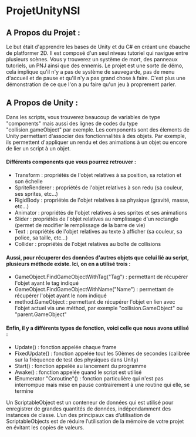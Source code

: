 # ProjetUnityNSI


## A Propos du Projet : 

Le but était d'apprendre les bases de Unity et du C# en créant une ébauche de platformer 2D. Il est composé d'un seul niveau tutoriel qui navigue entre plusieurs scènes.
Vous y trouverez un système de mort, des panneaux tutoriels, un PNJ ainsi que des ennemis.
Le projet est une sorte de démo, cela implique qu'il n'y a pas de système de sauvegarde, pas de menu d'accueil et de pause et qu'il n'y a pas grand chose à faire. C'est plus une démonstration de ce que l'on a pu faire qu'un jeu à proprement parler.


## A Propos de Unity : 

Dans les scripts, vous trouverez beaucoup de variables de type "components" mais aussi des lignes de codes du type "collision.gameObject" par exemple.
Les components sont des élements de Unity permettant d'associer des fonctionnalités à des objets. Par exemple, ils permettent d'appliquer un rendu et des animations à un objet ou encore de lier un script à un objet.

#### Différents components que vous pourrez retrouver :

- Transform : propriétés de l'objet relatives à sa position, sa rotation et son échelle
- SpriteRenderer : propriétés de l'objet relatives à son redu (sa couleur, ses sprites, etc...)
- RigidBody : propriétés de l'objet relatives à sa physique (gravité, masse, etc...)
- Animator : propriétés de l'objet relatives à ses sprites et ses animations
- Slider : propriétés de l'objet relatives au remplissage d'un rectangle (permet de modifier le remplissage de la barre de vie)
- Text : propriétés de l'objet relatives au texte à afficher (sa couleur, sa police, sa taille, etc...)
- Collider : propriétés de l'objet relatives au boîte de collisions

#### Aussi, pour récuperer des données d'autres objets que celui lié au script, plusieurs méthode existe. Ici, on en a utilisé trois : 

- GameObject.FindGameObjectWithTag("Tag") : permettant de récupérer l'objet ayant le tag indiqué
- GameObject.FindGameObjectWithName("Name") : permettant de récupérer l'objet ayant le nom indiqué
- method.GameObject : permettant de récupérer l'objet en lien avec l'objet actuel via une méthod, par exemple "collision.GameObject" ou "parent.GameObject"

#### Enfin, il y a différents types de fonction, voici celle que nous avons utilisé :

- Update() : fonction appelée chaque frame
- FixedUpdate() : fonction appelée tout les 50èmes de secondes (calibrée sur la fréquence de test des physiques dans Unity)
- Start() : fonction appelée au lancement du programme
- Awake() : fonction appelée quand le script est utilisé
- IEnumerator "Coroutine"() : fonction particulière qui n'est pas interrompue mais mise en pause contrairement à une routine qui elle, se termine

Un ScriptableObject est un conteneur de données qui est utilisé pour enregistrer de grandes quantités de données, indépendamment des instances de classe. L’un des principaux cas d’utilisation de ScriptableObjects est de réduire l’utilisation de la mémoire de votre projet en évitant les copies de valeurs.
